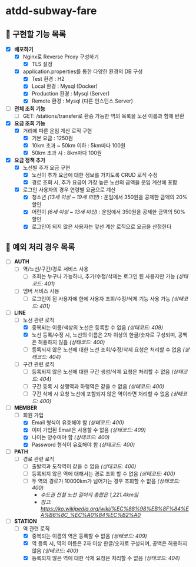 # atdd-subway-fare

## 📜 구현할 기능 목록
- [x] **배포하기**
  - [x] Nginx로 Reverse Proxy 구성하기
    - [x] TLS 설정
  - [x] application.properties를 통한 다양한 환경의 DB 구성
    - [x] Test 환경 : H2
    - [x] Local 환경 : Mysql (Docker)
    - [x] Production 환경 : Mysql (Server)
    - [x] Remote 환경 : Mysql (다른 인스턴스 Server)

- [ ] **전체 조회 기능**
  - [ ] GET: /stations/transfer로 환승 가능한 역의 목록을 노선 이름과 함께 반환

- [x] **요금 조회 기능**
  - [x] 거리에 따른 운임 계산 로직 구현
    - [x] 기본 요금 : 1250원
    - [x] 10km 초과 ~ 50km 이하 : 5km마다 100원
    - [x] 50km 초과 시 : 8km마다 100원

- [x] **요금 정책 추가**
  - [x] 노선별 추가 요금 구현
    - [x] 노선이 추가 요금에 대한 정보를 가지도록 CRUD 로직 수정
    - [x] 경로 조회 시, 추가 요금이 가장 높은 노선의 금액을 운임 계산에 포함
  - [x] 로그인 사용자의 경우 연령별 요금으로 계산
    - [x] 청소년 *(13세 이상 ~ 19세 미만)* : 운임에서 350원을 공제한 금액의 20% 할인
    - [x] 어린이 *(6세 이상 ~ 13세 미만)* : 운임에서 350원을 공제한 금액의 50% 할인
    - [x] 로그인이 되지 않은 사용자는 앞선 계산 로직으로 요금을 산정한다

## 🎯 예외 처리 경우 목록
- [ ] **AUTH**
  - [ ] 역/노선/구간/경로 서비스 사용
    - [ ] 조회는 누구나 가능하나, 추가/수정/삭제는 로그인 된 사용자만 가능 *(상태코드: 401)*
  - [ ] 멤버 서비스 사용
    - [ ] 로그인이 된 사용자에 한에 사용자 조회/수정/삭제 기능 사용 가능 *(상태코드: 401)*

- [ ] **LINE**
  - [ ] 노선 관련 로직
    - [x] 중복되는 이름/색상의 노선은 등록할 수 없음 *(상태코드: 409)*
    - [x] 노선 등록/수정 시, 노선의 이름은 2자 이상의 한글/숫자로 구성되며, 공백은 허용하지 않음 *(상태코드: 400)*
    - [ ] 등록되지 않은 노선에 대한 노선 조회/수정/삭제 요청은 처리할 수 없음 *(상태코드: 404)*
  - [ ] 구간 관련 로직
    - [ ] 등록되지 않은 노선에 대한 구간 생성/삭제 요청은 처리할 수 없음 *(상태코드: 404)*
    - [ ] 구간 등록 시 상행역과 하행역은 같을 수 없음 *(상태코드: 400)*
    - [ ] 구간 삭제 시 요청 노선에 포함되지 않은 역이라면 처리할 수 없음 *(상태코드: 400)*

- [ ] **MEMBER**
  - [ ] 회원 가입
    - [x] Email 형식이 유효해야 함 *(상태코드: 400)*
    - [x] 이미 가입된 Email은 사용할 수 없음 *(상태코드: 409)*
    - [x] 나이는 양수여야 함 *(상태코드: 400)*
    - [x] Password 형식이 유효해야 함 *(상태코드: 400)*

- [ ] **PATH**
  - [ ] 경로 관련 로직
    - [ ] 출발역과 도착역이 같을 수 없음  *(상태코드: 400)*
    - [ ] 등록되지 않은 역에 대해서는 경로 조회 할 수 없음 *(상태코드: 400)*
    - [ ] 두 역의 경로가 10000km가 넘어가는 경우 조회할 수 없음 *(상태코드: 400)*
      - *수도권 전철 노선 길이의 총합은 1,221.4km임*
      - *참고: https://ko.wikipedia.org/wiki/%EC%88%98%EB%8F%84%EA%B6%8C_%EC%A0%84%EC%B2%A0*

- [ ] **STATION**
  - [ ] 역 관련 로직
    - [x] 중복되는 이름의 역은 등록할 수 없음 *(상태코드: 409)*
    - [x] 역 등록 시, 역의 이름은 2자 이상 한글/숫자로 구성되며, 공백은 허용하지 않음 *(상태코드: 400)*
    - [x] 등록되지 않은 역에 대한 삭제 요청은 처리할 수 없음 *(상태코드: 404)*